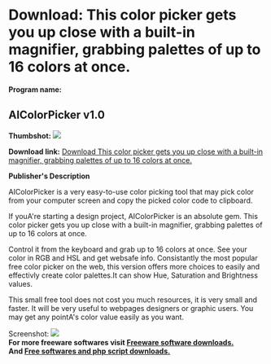 # Download: This color picker gets you up close with a built-in magnifier, grabbing palettes of up to 16 colors at once.

**Program name:**

## AIColorPicker v1.0

  
**Thumbshot:** ![](http://www.freewarefiles.com/screenshot/AIColorPickerView_md.gif)   
  
**Download link:** [Download This color picker gets you up close with a built-in magnifier, grabbing palettes of up to 16 colors at once.](http://freesoftwares.boysofts.com/AIColorPicker-V_program_19116.html)  
  


**Publisher's Description**  
  


AIColorPicker is a very easy-to-use color picking tool that may pick color from your computer screen and copy the picked color code to clipboard. 

If youA're starting a design project, AIColorPicker is an absolute gem. This color picker gets you up close with a built-in magnifier, grabbing palettes of up to 16 colors at once.

Control it from the keyboard and grab up to 16 colors at once. See your color in RGB and HSL and get websafe info. Consistantly the most popular free color picker on the web, this version offers more choices to easily and effectivly create color palettes.It can show Hue, Saturation and Brightness values. 

This small free tool does not cost you much resources, it is very small and faster. It will be very useful to webpages designers or graphic users. You may get any pointA's color value easily as you want. 

  
  
Screenshot: ![](http://www.freewarefiles.com/screenshot/AIColorPickerView.gif)   
**For more freeware softwares visit [Freeware software downloads.](http://freesoftwares.boysofts.com/)**   
**And [Free softwares and php script downloads.](http://www.boysofts.com/)**
